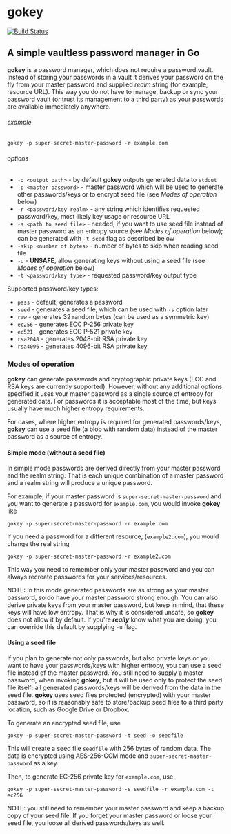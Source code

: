 # gokey

[![Build Status](https://travis-ci.org/cloudflare/gokey.svg?branch=master)](https://travis-ci.org/cloudflare/gokey)

## A simple vaultless password manager in Go
**gokey** is a password manager, which does not require a password vault. Instead of storing your passwords in a vault it derives your password on the fly from your master password and supplied _realm_ string (for example, resource URL). This way you do not have to manage, backup or sync your password vault (or trust its management to a third party) as your passwords are available immediately anywhere.

###### example
```
gokey -p super-secret-master-password -r example.com
```

###### options

  - `-o <output path>` - by default **gokey** outputs generated data to `stdout`
  - `-p <master password>` - master password which will be used to generate other passwords/keys or to encrypt seed file (see *Modes of operation* below)
  - `-r <password/key realm>` - any string which identifies requested password/key, most likely key usage or resource URL
  - `-s <path to seed file>` - needed, if you want to use seed file instead of master password as an entropy source (see *Modes of operation* below); can be generated with `-t seed` flag as described below
  - `-skip <number of bytes>` - number of bytes to skip when reading seed file
  - `-u` - **UNSAFE**, allow generating keys without using a seed file (see *Modes of operation* below)
  - `-t <password/key type>` - requested password/key output type

Supported password/key types:
  * `pass` - default, generates a password
  * `seed` - generates a seed file, which can be used with `-s` option later
  * `raw` - generates 32 random bytes (can be used as a symmetric key)
  * `ec256` - generates ECC P-256 private key
  * `ec521` - generates ECC P-521 private key
  * `rsa2048` - generates 2048-bit RSA private key
  * `rsa4096` - generates 4096-bit RSA private key

### Modes of operation
**gokey** can generate passwords and cryptographic private keys (ECC and RSA keys are currently supported). However, without any additional options specified it uses your master password as a single source of entropy for generated data. For passwords it is acceptable most of the time, but keys usually have much higher entropy requirements.

For cases, where higher entropy is required for generated passwords/keys, **gokey** can use a seed file (a blob with random data) instead of the master password as a source of entropy.

#### Simple mode (without a seed file)
In simple mode passwords are derived directly from your master password and the realm string. That is each unique combination of a master password and a realm string will produce a unique password.

For example, if your master password is `super-secret-master-password` and you want to generate a password for `example.com`, you would invoke **gokey** like
```
gokey -p super-secret-master-password -r example.com
```

If you need a password for a different resource, (`example2.com`), you would change the real string
```
gokey -p super-secret-master-password -r example2.com
```
This way you need to remember only your master password and you can always recreate passwords for your services/resources.

NOTE: In this mode generated passwords are as strong as your master password, so do have your master password strong enough. You can also derive private keys from your master password, but keep in mind, that these keys will have low entropy. That is why it is considered unsafe, so **gokey** does not allow it by default. If you're **_really_** know what you are doing, you can override this default by supplying `-u` flag.

#### Using a seed file
If you plan to generate not only passwords, but also private keys or you want to have your passwords/keys with higher entropy, you can use a seed file instead of the master password. You still need to supply a master password, when invoking **gokey**, but it will be used only to protect the seed file itself; all generated passwords/keys will be derived from the data in the seed file. **gokey** uses seed files protected (encrypted) with your master password, so it is reasonably safe to store/backup seed files to a third party location, such as Google Drive or Dropbox.

To generate an encrypted seed file, use
```
gokey -p super-secret-master-password -t seed -o seedfile
```
This will create a seed file `seedfile` with 256 bytes of random data. The data is encrypted using AES-256-GCM mode and `super-secret-master-password` as a key.

Then, to generate EC-256 private key for `example.com`, use
```
gokey -p super-secret-master-password -s seedfile -r example.com -t ec256
```

NOTE: you still need to remember your master password and keep a backup copy of your seed file. If you forget your master password or loose your seed file, you loose all derived passwords/keys as well.
